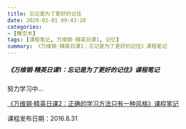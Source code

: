 ```yaml
---
title: 忘记是为了更好的记住
date: 2020-02-01 09:43:20
categories:
- [舞空术]
tags: [课程笔记, 万维钢·精英日课1, 记忆]
summary: 《万维钢·精英日课1：忘记是为了更好的记住》课程笔记
---
```


##### 《万维钢·精英日课1：忘记是为了更好的记住》课程笔记

努力学习中...

[《万维钢·精英日课2：正确的学习方法只有一种风格》课程笔记](/online-course-notes/wan-wei-gang-jing-ying-ri-ke/season-2/20180607_zheng-que-de-xue-xi-fang-fa-zhi-you-yi-zhong-feng-ge/)


课程发布日期：2016.8.31
